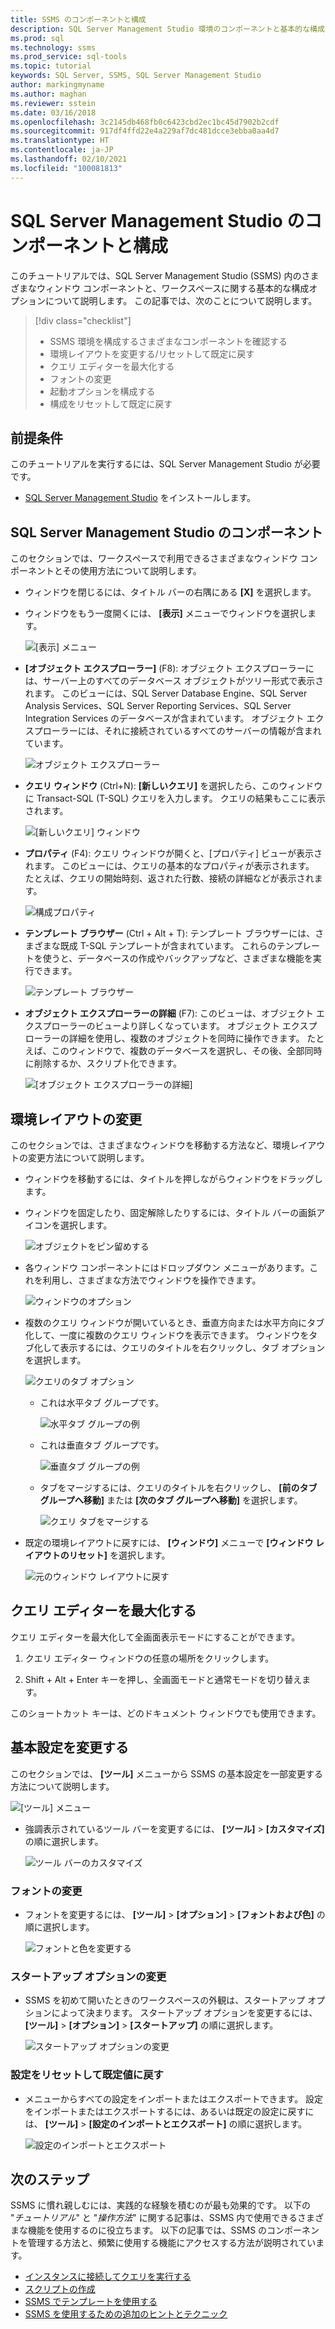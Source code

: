 ```yaml
---
title: SSMS のコンポーネントと構成
description: SQL Server Management Studio 環境のコンポーネントと基本的な構成オプションについて説明するチュートリアルです。
ms.prod: sql
ms.technology: ssms
ms.prod_service: sql-tools
ms.topic: tutorial
keywords: SQL Server, SSMS, SQL Server Management Studio
author: markingmyname
ms.author: maghan
ms.reviewer: sstein
ms.date: 03/16/2018
ms.openlocfilehash: 3c2145db468fb0c6423cbd2ec1bc45d7902b2cdf
ms.sourcegitcommit: 917df4ffd22e4a229af7dc481dcce3ebba0aa4d7
ms.translationtype: HT
ms.contentlocale: ja-JP
ms.lasthandoff: 02/10/2021
ms.locfileid: "100081813"
---
```

# <a name="sql-server-management-studio-components-and-configuration"></a>SQL Server Management Studio のコンポーネントと構成

このチュートリアルでは、SQL Server Management Studio (SSMS) 内のさまざまなウィンドウ コンポーネントと、ワークスペースに関する基本的な構成オプションについて説明します。 この記事では、次のことについて説明します。 

> [!div class="checklist"]
> * SSMS 環境を構成するさまざまなコンポーネントを確認する
> * 環境レイアウトを変更する/リセットして既定に戻す
> * クエリ エディターを最大化する
> * フォントの変更
> * 起動オプションを構成する
> * 構成をリセットして既定に戻す

## <a name="prerequisites"></a>前提条件

このチュートリアルを実行するには、SQL Server Management Studio が必要です。  

* [SQL Server Management Studio](../download-sql-server-management-studio-ssms.md) をインストールします。

## <a name="sql-server-management-studio-components"></a>SQL Server Management Studio のコンポーネント

このセクションでは、ワークスペースで利用できるさまざまなウィンドウ コンポーネントとその使用方法について説明します。

* ウィンドウを閉じるには、タイトル バーの右隅にある **[X]** を選択します。
* ウィンドウをもう一度開くには、 **[表示]** メニューでウィンドウを選択します。

    ![[表示] メニュー](media/ssms-configuration/viewmenu.png)

* **[オブジェクト エクスプローラー]** (F8): オブジェクト エクスプローラーには、サーバー上のすべてのデータベース オブジェクトがツリー形式で表示されます。 このビューには、SQL Server Database Engine、SQL Server Analysis Services、SQL Server Reporting Services、SQL Server Integration Services のデータベースが含まれています。 オブジェクト エクスプローラーには、それに接続されているすべてのサーバーの情報が含まれています。 

    ![オブジェクト エクスプローラー](media/ssms-configuration/objectexplorer.png)
* **クエリ ウィンドウ** (Ctrl+N): **[新しいクエリ]** を選択したら、このウィンドウに Transact-SQL (T-SQL) クエリを入力します。 クエリの結果もここに表示されます。

    ![[新しいクエリ] ウィンドウ](media/ssms-configuration/newquery.png)

* **プロパティ** (F4): クエリ ウィンドウが開くと、[プロパティ] ビューが表示されます。 このビューには、クエリの基本的なプロパティが表示されます。 たとえば、クエリの開始時刻、返された行数、接続の詳細などが表示されます。  

    ![構成プロパティ](media/ssms-configuration/properties.png)

* **テンプレート ブラウザー** (Ctrl + Alt + T): テンプレート ブラウザーには、さまざまな既成 T-SQL テンプレートが含まれています。 これらのテンプレートを使うと、データベースの作成やバックアップなど、さまざまな機能を実行できます。 

    ![テンプレート ブラウザー](media/ssms-configuration/templates.png)

* **オブジェクト エクスプローラーの詳細** (F7): このビューは、オブジェクト エクスプローラーのビューより詳しくなっています。 オブジェクト エクスプローラーの詳細を使用し、複数のオブジェクトを同時に操作できます。 たとえば、このウィンドウで、複数のデータベースを選択し、その後、全部同時に削除するか、スクリプト化できます。 

    ![[オブジェクト エクスプローラーの詳細]](media/ssms-configuration/objectexplorerdetails.PNG) 

## <a name="change-the-environment-layout"></a>環境レイアウトの変更 

このセクションでは、さまざまなウィンドウを移動する方法など、環境レイアウトの変更方法について説明します。 

* ウィンドウを移動するには、タイトルを押しながらウィンドウをドラッグします。 
* ウィンドウを固定したり、固定解除したりするには、タイトル バーの画鋲アイコンを選択します。

    ![オブジェクトをピン留めする](media/ssms-configuration/pushpin.png)

* 各ウィンドウ コンポーネントにはドロップダウン メニューがあります。これを利用し、さまざまな方法でウィンドウを操作できます。 

    ![ウィンドウのオプション](media/ssms-configuration/windowoptions.png)

* 複数のクエリ ウィンドウが開いているとき、垂直方向または水平方向にタブ化して、一度に複数のクエリ ウィンドウを表示できます。 ウィンドウをタブ化して表示するには、クエリのタイトルを右クリックし、タブ オプションを選択します。

    ![クエリのタブ オプション](media/ssms-configuration/querytabbedoptions.png)

    * これは水平タブ グループです。

      ![水平タブ グループの例](media/ssms-configuration/horizontaltab.png)

    * これは垂直タブ グループです。

      ![垂直タブ グループの例](media/ssms-configuration/verticaltabgroup.png)

    * タブをマージするには、クエリのタイトルを右クリックし、 **[前のタブ グループへ移動]** または **[次のタブ グループへ移動]** を選択します。

      ![クエリ タブをマージする](media/ssms-configuration/mergetabgroups.png)

* 既定の環境レイアウトに戻すには、 **[ウィンドウ]** メニューで **[ウィンドウ レイアウトのリセット]** を選択します。

    ![元のウィンドウ レイアウトに戻す](media/ssms-configuration/resetwindowlayout.png)

## <a name="maximize-query-editor"></a>クエリ エディターを最大化する

クエリ エディターを最大化して全画面表示モードにすることができます。

1. クエリ エディター ウィンドウの任意の場所をクリックします。

2. Shift + Alt + Enter キーを押し、全画面モードと通常モードを切り替えます。 

このショートカット キーは、どのドキュメント ウィンドウでも使用できます。 

## <a name="change-basic-settings"></a>基本設定を変更する

このセクションでは、 **[ツール]** メニューから SSMS の基本設定を一部変更する方法について説明します。

  ![[ツール] メニュー](media/ssms-configuration/tools.png)

* 強調表示されているツール バーを変更するには、 **[ツール]**  >  **[カスタマイズ]** の順に選択します。

    ![ツール バーのカスタマイズ](media/ssms-configuration/toolbar.png)

### <a name="change-the-font"></a>フォントの変更

* フォントを変更するには、 **[ツール]**  >  **[オプション]**  >  **[フォントおよび色]** の順に選択します。

     ![フォントと色を変更する](media/ssms-configuration/fontsandcolors.png)

### <a name="change-startup-options"></a>スタートアップ オプションの変更

* SSMS を初めて開いたときのワークスペースの外観は、スタートアップ オプションによって決まります。 スタートアップ オプションを変更するには、 **[ツール]**  >  **[オプション]**  >  **[スタートアップ]** の順に選択します。

    ![スタートアップ オプションの変更](media/ssms-configuration/startup.png)

### <a name="reset-settings-to-the-default"></a>設定をリセットして既定値に戻す

* メニューからすべての設定をインポートまたはエクスポートできます。 設定をインポートまたはエクスポートするには、あるいは既定の設定に戻すには、 **[ツール]**  >  **[設定のインポートとエクスポート]** の順に選択します。 

    ![設定のインポートとエクスポート](media/ssms-configuration/settings.png)

## <a name="next-steps"></a>次のステップ

SSMS に慣れ親しむには、実践的な経験を積むのが最も効果的です。 以下の "*チュートリアル*" と "*操作方法*" に関する記事は、SSMS 内で使用できるさまざまな機能を使用するのに役立ちます。  以下の記事では、SSMS のコンポーネントを管理する方法と、頻繁に使用する機能にアクセスする方法が説明されています。

* [インスタンスに接続してクエリを実行する](../quickstarts/ssms-connect-query-sql-server.md)
* [スクリプトの作成](scripting-ssms.md)
* [SSMS でテンプレートを使用する](../template/templates-ssms.md)
* [SSMS を使用するための追加のヒントとテクニック](ssms-tricks.md)